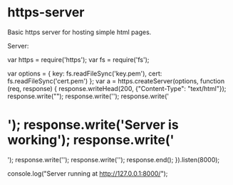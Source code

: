 https-server
============

Basic https server for hosting simple html pages.

Server:

var https = require('https');
var fs = require('fs');

var options = {
  key: fs.readFileSync('key.pem'),
  cert: fs.readFileSync('cert.pem')
};
var a = https.createServer(options, function (req, response) {
  response.writeHead(200, {"Content-Type": "text/html"});
  response.write("<html>");
  response.write('<body>');
  response.write('<h1>');
  response.write('Server is working');
  response.write('</h1>');
  response.write('</body>');
  response.write('</html>');
  response.end();
}).listen(8000);

console.log("Server running at http://127.0.0.1:8000/");
